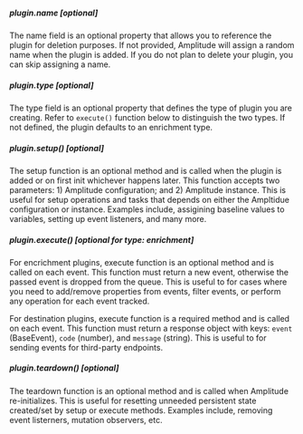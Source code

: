 ##### plugin.name [optional]

The name field is an optional property that allows you to reference the plugin for deletion purposes. If not provided, Amplitude will assign a random name when the plugin is added. If you do not plan to delete your plugin, you can skip assigning a name.

##### plugin.type [optional]

The type field is an optional property that defines the type of plugin you are creating. Refer to `execute()` function below to distinguish the two types. If not defined, the plugin defaults to an enrichment type.

##### plugin.setup() [optional]

The setup function is an optional method and is called when the plugin is added or on first init whichever happens later. This function accepts two parameters: 1) Amplitude configuration; and 2) Amplitude instance. This is useful for setup operations and tasks that depends on either the Ampltidue configuration or instance. Examples include, assigining baseline values to variables, setting up event listeners, and many more.

##### plugin.execute() [optional for type: enrichment]

For encrichment plugins, execute function is an optional method and is called on each event. This function must return a new event, otherwise the passed event is dropped from the queue. This is useful to for cases where you need to add/remove properties from events, filter events, or perform any operation for each event tracked.

For destination plugins, execute function is a required method and is called on each event. This function must return a response object with keys: `event` (BaseEvent), `code` (number), and `message` (string). This is useful to for sending events for third-party endpoints.

##### plugin.teardown() [optional]

The teardown function is an optional method and is called when Amplitude re-initializes. This is useful for resetting unneeded persistent state created/set by setup or execute methods. Examples include, removing event listerners, mutation observers, etc.

